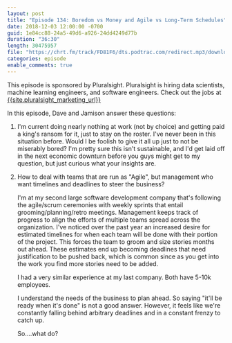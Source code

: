 ```yaml
---
layout: post
title: "Episode 134: Boredom vs Money and Agile vs Long-Term Schedules"
date: 2018-12-03 12:00:00 -0700
guid: 1e84cc88-24a5-49d6-a926-24dd4249d77b
duration: "36:30"
length: 30475957
file: "https://chrt.fm/track/FD81F6/dts.podtrac.com/redirect.mp3/download.softskills.audio/sse-134.mp3"
categories: episode
enable_comments: true
---
```


This episode is sponsored by Pluralsight. Pluralsight is hiring data scientists, machine learning engineers, and software engineers.
Check out the jobs at [{{site.pluralsight_marketing_url}}]({{site.pluralsight_marketing_url}})

In this episode, Dave and Jamison answer these questions:

1. I'm current doing nearly nothing at work (not by choice) and getting paid a king's ransom for it, just to stay on the roster. I've never been in this situation before. Would I be foolish to give it all up just to not be miserably bored? I'm pretty sure this isn't sustainable, and I'd get laid off in the next economic downturn before you guys might get to my question, but just curious what your insights are.


2. How to deal with teams that are run as "Agile", but management who want timelines and deadlines to steer the business?
   
   I'm at my second large software development company that's following the agile/scrum ceremonies with weekly sprints that entail grooming/planning/retro meetings. Management keeps track of progress to align the efforts of multiple teams spread across the organization. I've noticed over the past year an increased desire for estimated timelines for when each team will be done with their portion of the project. This forces the team to groom and size stories months out ahead. These estimates end up becoming deadlines that need justification to be pushed back, which is common since as you get into the work you find more stories need to be added.
   
   I had a very similar experience at my last company. Both have 5-10k employees.
   
   I understand the needs of the business to plan ahead. So saying "it'll be ready when it's done" is not a good answer. However, it feels like we're constantly falling behind arbitrary deadlines and in a constant frenzy to catch up.
   
   So....what do?
